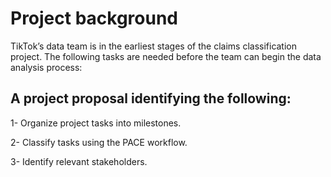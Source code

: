 # Project background
TikTok’s data team is in the earliest stages of the claims classification project. The following tasks are needed before the team can begin the data analysis process:

## A project proposal identifying the following:

1- Organize project tasks into milestones.

2- Classify tasks using the PACE workflow.

3- Identify relevant stakeholders.